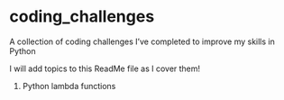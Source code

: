 # coding_challenges
A collection of coding challenges I’ve completed to improve my skills in Python

I will add topics to this ReadMe file as I cover them! 

1. Python lambda functions